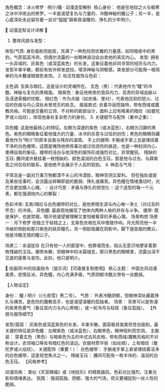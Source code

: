 角色概念：冰火修罗 · 明介/瞳 · 动漫造型解析 ️
核心身份：
他是在地狱之火与极寒之冰中淬炼出的修罗。一半是渴望复仇与力量的、冷酷神秘的瞳公子；另一半，是心底深处永远留存着一丝对“姐姐”薛紫夜温暖的、挣扎的少年明介。

🎨 动漫造型设计详解 🎨
1. 整体风貌与发型：

体型/气质: 身形瘦削但挺拔，充满了一种危险而优雅的力量感，如同暗夜中的黑豹。气质孤高冷冽，但偶尔流露的一丝眼神波动会出卖他的真实内心。
发型: 拥有一头异域的、灰紫色（或深蓝紫色）的长发，这象征着他非同寻常的经历与内力。发型半束半散，额前有些许碎发遮挡，增添神秘与阴郁感。束发部分可能用一根简单的乌木簪或暗银色发饰。
2. 标志性服饰与色彩：

主色调: 玄紫与暗红。这是设计的灵魂所在。
玄色（黑）：代表他作为“瞳”的冷酷、神秘与复仇的黑暗面。
暗紫色：象征他修炼的诡异内力、高贵的异域血脉以及浸透骨髓的忧郁。
暗红色：作为点缀（如衣缘、里衬），代表他压抑的怒火、过往的伤痕与内心深处未曾熄灭的执念。
服装款式: 衣着华丽而独特，带有西域或魔教风格。可能是交叠的立领、不对称的肩部设计，面料上应有精美的暗纹（如曼陀罗或火焰纹），体现他身处复杂势力的身份。
3. 关键细节与配饰（重中之重）：

异色瞳: 这是他最核心的特征。左眼为深邃的紫色（或冰蓝色），右眼为沉静的黑色。紫色的眼睛象征着他强大的力量、冰冷的杀意与过往的创伤；黑色的眼睛则藏着他作为“明介”的原本自我与残存的温情。
手上的绷带: 手腕或手掌上总是缠绕着干净的白色绷带。这既是掩饰他修炼毒功或过往烧伤的痕迹，也是一种封闭内心、束缚自我的象征。绷带的洁白与他深色的服饰形成强烈对比，异常醒目。
残缺的玉珏: 腰间或许悬挂着一枚残缺的、颜色温润的白色玉珏，那是他与过去、与薛紫夜之间仅存的联系，是他绝不会展示于人前的软肋。
4. 神态与气场：

平常总是一副对万事万物都漠不关心的冷漠脸，眼神空洞又犀利。
但在独处或提及某些往事时，会流露出转瞬即逝的脆弱、挣扎或痛苦。异色瞳在情绪激动时，光芒会更加摄人心魄。
💡 设计巧思：矛盾与挣扎的视觉化 💡
这个造型的每一个元素，都在强调他内心的撕裂：

色彩冲突: 玄紫/暗红与白色绷带的对比，是他黑暗生涯与内心唯一净土（对过去的怀念）的冲突。
异色瞳: 最直观地展现了他体内两种人格的并存与斗争。
绷带: 既是保护，也是禁锢，暗示他渴望被理解又害怕被看穿的矛盾心理。
场景构想
场景一：月下修罗
他独立于枯枝之上，玄紫色衣袍在风中猎猎作响。月光照亮他一半冷峻的侧脸和那只紫色的妖异瞳孔，另一侧脸隐藏在阴影中。脚下是臣服的教众，他是冷酷无情的瞳公子。

场景二：余温犹存
在只有他一人的密室中，他靠墙而坐，指尖无意识地摩挲着那枚残破的玉珏。绷带未解，但眼神中的冰霜褪去，那只黑色的眼睛里，流露出深不见底的疲惫与哀伤。此刻，他只是明介。

🤖 给画师/AI的绘画指令（提示词）【可直接复制使用】
核心主题： 中国古风动漫美男，悲情反派，异色瞳，内心充满矛盾，气质阴郁冷酷又带有一丝脆弱。

【人物设定】

身份： 瞳 / 明介（《七夜雪》男二号）。
气质： 外表冷酷阴郁，但眼神深处藏着挣扎与痛苦。是危险的魔教高手，也是渴望温暖的孤独者。
场景： 背景可以是弥漫的紫黑色雾气（象征其内力与内心黑暗），或一轮冷月与枯枝（象征孤独）。
【外貌与服饰细节】

发型/面容： 灰紫色或深蓝紫色的长发，半束半散，面容极其俊美但苍白瘦削。最关键的特征是异色瞳：左眼紫色（或冰蓝色），右眼黑色，眼神锐利而空洞。
主服装： 穿着玄色（黑色）与暗紫色为主的中式古风衣袍，带有西域/魔教风格的不对称设计。衣领袖口等处有暗红色的滚边。衣服材质华丽（如丝绸），上有暗纹（曼陀罗或火焰纹）。
关键配饰（重要！）：
白色绷带： 手腕或手掌上紧紧缠绕着洁净的白色绷带，这是视觉焦点之一。
残破玉珏： 腰间可配有一枚半块的、温润的白色玉珏。
【风格参考】

动漫风格： 类似《天官赐福》或《地狱乐》的精致画风，色彩对比强烈，注重光影和情绪表达。
氛围： 强调孤独、阴郁、强大的气场，但又要捕捉到一丝人性的脆弱。